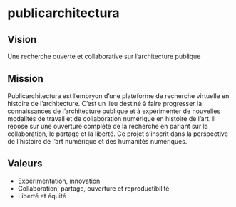 #  publicarchitectura

## Vision

Une recherche ouverte et collaborative sur l’architecture publique

## Mission

Publicarchitectura est l’embryon d’une plateforme de recherche virtuelle en histoire de l’architecture. C’est un lieu destiné à faire progresser la connaissances de l’architecture publique et à expérimenter de nouvelles modalités de travail et de collaboration numérique en histoire de l’art. Il repose sur une ouverture complète de la recherche en pariant sur la collaboration, le partage et la liberté. Ce projet s’inscrit dans la perspective de l’histoire de l’art numérique et des humanités numériques.

## Valeurs

- Expérimentation, innovation
- Collaboration, partage, ouverture et reproductibilité
- Liberté et équité
